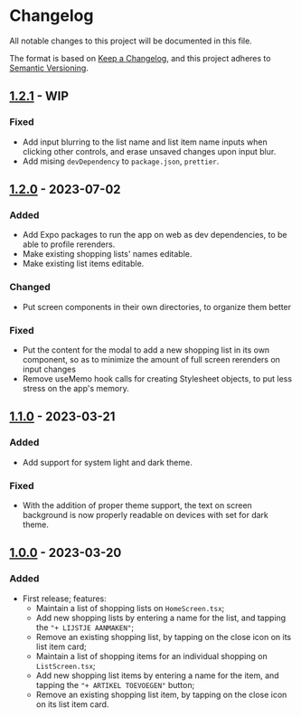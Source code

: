 # Changelog

All notable changes to this project will be documented in this file.

The format is based on [Keep a Changelog](https://keepachangelog.com/en/1.0.0/), and this project adheres to [Semantic Versioning](https://semver.org/spec/v2.0.0.html).

## [1.2.1] - WIP

### Fixed

-	Add input blurring to the list name and list item name inputs when clicking other controls, and erase unsaved changes upon input blur.	
-	Add mising `devDependency` to `package.json`, `prettier`.

## [1.2.0] - 2023-07-02

### Added

-   Add Expo packages to run the app on web as dev dependencies, to be able to profile rerenders.
-   Make existing shopping lists' names editable.
-   Make existing list items editable.

### Changed

-   Put screen components in their own directories, to organize them better

### Fixed

-   Put the content for the modal to add a new shopping list in its own component, so as to minimize the amount of full screen rerenders on input changes
-   Remove useMemo hook calls for creating Stylesheet objects, to put less stress on the app's memory.

## [1.1.0] - 2023-03-21

### Added

-   Add support for system light and dark theme.

### Fixed

-   With the addition of proper theme support, the text on screen background is now properly readable on devices with set for dark theme.

## [1.0.0] - 2023-03-20

### Added

-   First release; features:
    -   Maintain a list of shopping lists on `HomeScreen.tsx`;
    -   Add new shopping lists by entering a name for the list, and tapping the `"+ LIJSTJE AANMAKEN"`;
    -   Remove an existing shopping list, by tapping on the close icon on its list item card;
    -   Maintain a list of shopping items for an individual shopping on `ListScreen.tsx`;
    -   Add new shopping list items by entering a name for the item, and tapping the `"+ ARTIKEL TOEVOEGEN"` button;
    -   Remove an existing shopping list item, by tapping on the close icon on its list item card.

[1.2.1]: https://github.com/BenMerken/moms-shopping-list/compare/v1.2.0...v1.2.1
[1.2.0]: https://github.com/BenMerken/moms-shopping-list/compare/v1.1.0...v1.2.0
[1.1.0]: https://github.com/BenMerken/moms-shopping-list/compare/v1.0.0...v1.1.0
[1.0.0]: https://github.com/BenMerken/moms-shopping-list/releases/tag/v1.0.0
[#1]: https://github.com/BenMerken/moms-shopping-list/issues/1
